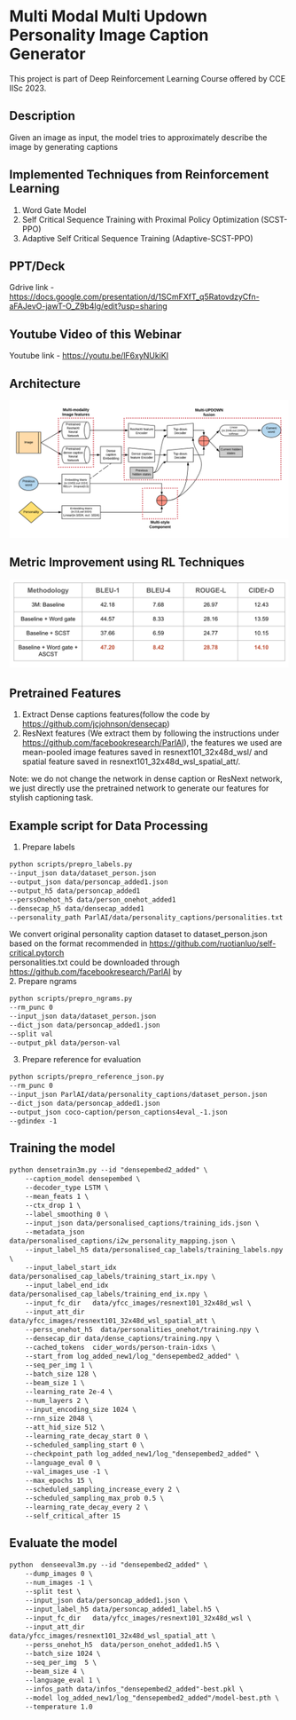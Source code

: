 # Multi Modal Multi Updown Personality Image Caption Generator

This project is part of Deep Reinforcement Learning Course offered by CCE IISc 2023. 

## Description
Given an image as input, the model tries to approximately describe the image by generating captions

## Implemented Techniques from Reinforcement Learning
1. Word Gate Model
2. Self Critical Sequence Training with Proximal Policy Optimization (SCST-PPO)
3. Adaptive Self Critical Sequence Training (Adaptive-SCST-PPO)

## PPT/Deck 
Gdrive link - https://docs.google.com/presentation/d/1SCmFXfT_q5RatovdzyCfn-aFAJevO-jawT-O_Z9b4lg/edit?usp=sharing

## Youtube Video of this Webinar
Youtube link - https://youtu.be/lF6xyNUkiKI

## Architecture 
![Alt text](assets/model_architecture.png?raw=true "Title")

## Metric Improvement using RL Techniques
![Alt text](assets/metrics.png)

## Pretrained Features
1. Extract Dense captions features(follow the code by https://github.com/jcjohnson/densecap)
2. ResNext features (We extract them by following the instructions under https://github.com/facebookresearch/ParlAI), the features we used are mean-pooled image  features saved in resnext101_32x48d_wsl/ and spatial feature saved in resnext101_32x48d_wsl_spatial_att/. 

Note: we do not change the network in dense caption or ResNext network, we just directly use the pretrained network to generate our features for stylish captioning task.

## Example script for Data Processing
1. Prepare labels
```
python scripts/prepro_labels.py 
--input_json data/dataset_person.json 
--output_json data/personcap_added1.json 
--output_h5 data/personcap_added1  
--perssOnehot_h5 data/person_onehot_added1 
--densecap_h5 data/densecap_added1 
--personality_path ParlAI/data/personality_captions/personalities.txt
```
We convert original personality caption dataset to dataset_person.json based on the format recommended in https://github.com/ruotianluo/self-critical.pytorch <br />
personalities.txt could be downloaded through https://github.com/facebookresearch/ParlAI by <br />
2. Prepare ngrams
```
python scripts/prepro_ngrams.py 
--rm_punc 0 
--input_json data/dataset_person.json 
--dict_json data/personcap_added1.json 
--split val 
--output_pkl data/person-val
```

3. Prepare reference for evaluation
```
python scripts/prepro_reference_json.py 
--rm_punc 0 
--input_json ParlAI/data/personality_captions/dataset_person.json 
--dict_json data/personcap_added1.json 
--output_json coco-caption/person_captions4eval_-1.json 
--gdindex -1
```

## Training the model
```
python densetrain3m.py --id "densepembed2_added" \
    --caption_model densepembed \
    --decoder_type LSTM \
    --mean_feats 1 \
    --ctx_drop 1 \
    --label_smoothing 0 \
    --input_json data/personalised_captions/training_ids.json \
    --metadata_json data/personalised_captions/i2w_personality_mapping.json \
    --input_label_h5 data/personalised_cap_labels/training_labels.npy \
    --input_label_start_idx data/personalised_cap_labels/training_start_ix.npy \
    --input_label_end_idx data/personalised_cap_labels/training_end_ix.npy \
    --input_fc_dir   data/yfcc_images/resnext101_32x48d_wsl \
    --input_att_dir  data/yfcc_images/resnext101_32x48d_wsl_spatial_att \
    --perss_onehot_h5  data/personalities_onehot/training.npy \
    --densecap_dir data/dense_captions/training.npy \
    --cached_tokens  cider_words/person-train-idxs \
    --start_from log_added_new1/log_"densepembed2_added" \
    --seq_per_img 1 \
    --batch_size 128 \
    --beam_size 1 \
    --learning_rate 2e-4 \
    --num_layers 2 \
    --input_encoding_size 1024 \
    --rnn_size 2048 \
    --att_hid_size 512 \
    --learning_rate_decay_start 0 \
    --scheduled_sampling_start 0 \
    --checkpoint_path log_added_new1/log_"densepembed2_added" \
    --language_eval 0 \
    --val_images_use -1 \
    --max_epochs 15 \
    --scheduled_sampling_increase_every 2 \
    --scheduled_sampling_max_prob 0.5 \
    --learning_rate_decay_every 2 \
    --self_critical_after 15 

```
## Evaluate the model
```
python  denseeval3m.py --id "densepembed2_added" \
    --dump_images 0 \
    --num_images -1 \
    --split test \
    --input_json data/personcap_added1.json \
    --input_label_h5 data/personcap_added1_label.h5 \
    --input_fc_dir   data/yfcc_images/resnext101_32x48d_wsl \
    --input_att_dir   data/yfcc_images/resnext101_32x48d_wsl_spatial_att \
    --perss_onehot_h5  data/person_onehot_added1.h5 \
    --batch_size 1024 \
    --seq_per_img  5 \
    --beam_size 4 \
    --language_eval 1 \
    --infos_path data/infos_"densepembed2_added"-best.pkl \
    --model log_added_new1/log_"densepembed2_added"/model-best.pth \
    --temperature 1.0 
```
